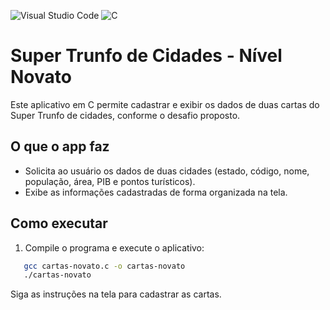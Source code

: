 ![Visual Studio Code](https://img.shields.io/badge/Visual%20Studio%20Code-0078d7.svg?style=for-the-badge&logo=visual-studio-code&logoColor=white) ![C](https://img.shields.io/badge/c-%2300599C.svg?style=for-the-badge&logo=c&logoColor=white)

# Super Trunfo de Cidades - Nível Novato

Este aplicativo em C permite cadastrar e exibir os dados de duas cartas do Super Trunfo de cidades, conforme o desafio proposto.

## O que o app faz
- Solicita ao usuário os dados de duas cidades (estado, código, nome, população, área, PIB e pontos turísticos).
- Exibe as informações cadastradas de forma organizada na tela.

## Como executar
1. Compile o programa e execute o aplicativo:
```bash
   gcc cartas-novato.c -o cartas-novato
   ./cartas-novato
   ```

Siga as instruções na tela para cadastrar as cartas.
